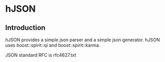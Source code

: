 hJSON
==========

Introduction
------------

hJSON provides a simple json parser and a simple json generator. 
hJSON uses boost::spirit::qi and boost::spirit::karma.

JSON standard RFC is rfc4627.txt
